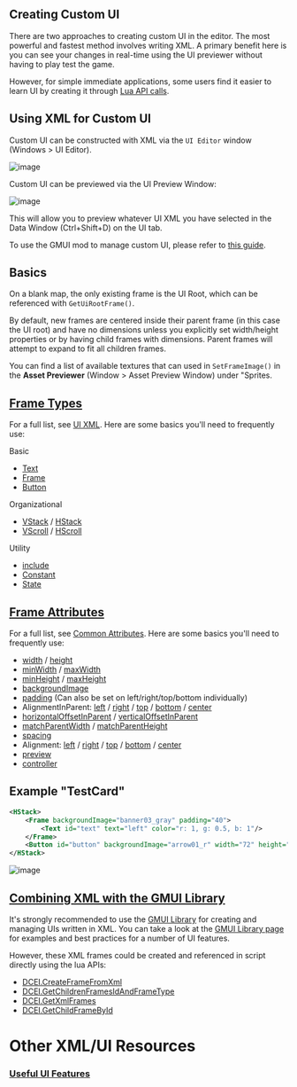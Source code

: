 ## Creating Custom UI

There are two approaches to creating custom UI in the editor. The most powerful and fastest method involves writing XML. A primary benefit here is you can see your changes in real-time using the UI previewer without having to play test the game.

However, for simple immediate applications, some users find it easier to learn UI by creating it through [Lua API calls](Lua-UI-Overview).
## Using XML for Custom UI
Custom UI can be constructed with XML via the `UI Editor` window (Windows > UI Editor).

![image](https://user-images.githubusercontent.com/56179268/210110580-0831ae56-081c-407d-8095-13c21bfb3ee6.png)

Custom UI can be previewed via the UI Preview Window:

![image](https://user-images.githubusercontent.com/34138206/147990965-ada21d6a-c153-45f5-9ca1-ca9b4018d163.png)

This will allow you to preview whatever UI XML you have selected in the Data Window (Ctrl+Shift+D) on the UI tab. 

To use the GMUI mod to manage custom UI, please refer to [this guide](Mods-GMUI-Overview).
## Basics
 On a blank map, the only existing frame is the UI Root, which can be referenced with `GetUiRootFrame()`. 

By default, new frames are centered inside their parent frame (in this case the UI root) and have no dimensions unless you explicitly set width/height properties or by having child frames with dimensions. Parent frames will attempt to expand to fit all children frames. 

You can find a list of available textures that can used in `SetFrameImage()` in the **Asset Previewer** (Window > Asset Preview Window) under "Sprites.

## [Frame Types](Ui-XML)
For a full list, see [UI XML](Ui-XML). Here are some basics you'll need to frequently use:

Basic
* [Text](Ui-XML-Text)
* [Frame](Ui-XML-Frame) 
* [Button](Ui-XML-Button)
  
Organizational

* [VStack](Ui-XML-VStack) / [HStack](Ui-XML-HStack) 
* [VScroll](Ui-XML-VScroll) / [HScroll](Ui-XML-HScroll) 

Utility
* [include](Ui-XML-include) 
* [Constant](Ui-XML-Constant) 
* [State](Ui-XML-State) 

## [Frame Attributes](Ui-XML-CommonAttributes)
For a full list, see [Common Attributes](Ui-XML-CommonAttributes). Here are some basics you'll need to frequently use:


  + [width](Ui-XML-CommonAttributes#width) / [height](Ui-XML-CommonAttributes#height)
  + [minWidth](Ui-XML-CommonAttributes#minwidth) / [maxWidth](Ui-XML-CommonAttributes#maxwidth)
  + [minHeight](Ui-XML-CommonAttributes#minheight) / [maxHeight](Ui-XML-CommonAttributes#maxheight)
  + [backgroundImage](Ui-XML-CommonAttributes#backgroundimage)
  + [padding](Ui-XML-CommonAttributes#padding) (Can also be set on left/right/top/bottom individually)
  + AlignmentInParent: [left](Ui-XML-CommonAttributes#leftalignmentinparent) / [right](Ui-XML-CommonAttributes#rightalignmentinparent) / [top](Ui-XML-CommonAttributes#topalignmentinparent) /  [bottom](Ui-XML-CommonAttributes#bottomalignmentinparent) / [center](Ui-XML-CommonAttributes#centeralignmentinparent)
  + [horizontalOffsetInParent](Ui-XML-CommonAttributes#horizontaloffsetinparent) / [verticalOffsetInParent](Ui-XML-CommonAttributes#verticaloffsetinparent)
  + [matchParentWidth](Ui-XML-CommonAttributes#matchparentwidth) / [matchParentHeight](Ui-XML-CommonAttributes#matchparentheight)
  + [spacing](Ui-XML-CommonAttributes#spacing)
  + Alignment: [left](Ui-XML-CommonAttributes#leftalignment) / [right](Ui-XML-CommonAttributes#rightalignment) / [top](Ui-XML-CommonAttributes#topalignment) / [bottom](Ui-XML-CommonAttributes#bottomalignment) / [center](Ui-XML-CommonAttributes#centeralignment)
  + [preview](Ui-XML-CommonAttributes#preview)
  + [controller](Ui-XML-CommonAttributes#controller)


## **Example "TestCard"**
```xml
<HStack>
    <Frame backgroundImage="banner03_gray" padding="40">
        <Text id="text" text="left" color="r: 1, g: 0.5, b: 1"/>
    </Frame>
    <Button id="button" backgroundImage="arrow01_r" width="72" height="94"/>
</HStack>
```
![image](https://user-images.githubusercontent.com/56179268/204570489-98668262-987c-4208-8baf-4d974a107411.png)

## [Combining XML with the GMUI Library](Mods-GMUI-Overview)
It's strongly recommended to use the [GMUI Library](Mods-GMUI-Overview) for creating and managing UIs written in XML. You can take a look at the [GMUI Library page](Mods-GMUI-Overview) for examples and best practices for a number of UI features.

However, these XML frames could be created and referenced in script directly using the lua APIs:
* [DCEI.CreateFrameFromXml](Trigger-API-Reference-DCEI-Functions-Custom-UI#createframefromxml-2)
* [DCEI.GetChildrenFramesIdAndFrameType](Trigger-API-Reference-DCEI-Functions-Custom-UI#getchildrenframesidandframetype-1)
* [DCEI.GetXmlFrames](Trigger-API-Reference-DCEI-Functions-Custom-UI#getxmlframes-0)
* [DCEI.GetChildFrameById](Trigger-API-Reference-DCEI-Functions-Custom-UI#getchildframebyid-2)

# Other XML/UI Resources

### [Useful UI Features](Ui-UsefulFeatures)